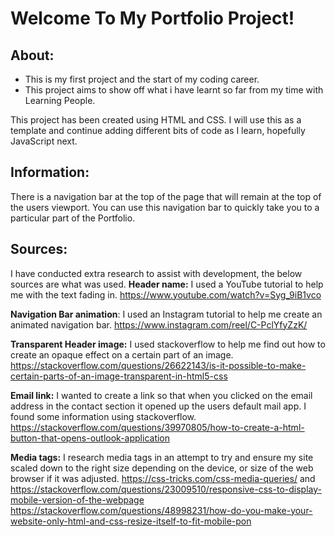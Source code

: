 Welcome To My Portfolio Project!
================================

About:
------
* This is my first project and the start of my coding career. 
* This project aims to show off what i have learnt so far from my time with Learning People. 

This project has been created using HTML and CSS. I will use this as a template and continue adding different bits of code as I learn, hopefully JavaScript next.

Information:
------------
There is a navigation bar at the top of the page that will remain at the top of the users viewport. You can use this navigation bar to quickly take you to a particular part of the Portfolio.

Sources:
--------
I have conducted extra research to assist with development, the below sources are what was used.
**Header name:** I used a YouTube tutorial to help me with the text fading in. https://www.youtube.com/watch?v=Syg_9iB1vco

**Navigation Bar animation**: I used an Instagram tutorial to help me create an animated navigation bar. https://www.instagram.com/reel/C-PclYfyZzK/ 

**Transparent Header image:** I used stackoverflow to help me find out how to create an opaque effect on a certain part of an image. https://stackoverflow.com/questions/26622143/is-it-possible-to-make-certain-parts-of-an-image-transparent-in-html5-css

**Email link:** I wanted to create a link so that when you clicked on the email address in the contact section it opened up the users default mail app. I found some information using stackoverflow. https://stackoverflow.com/questions/39970805/how-to-create-a-html-button-that-opens-outlook-application

**Media tags:** I research media tags in an attempt to try and ensure my site scaled down to the right size depending on the device, or size of the web browser if it was adjusted.
https://css-tricks.com/css-media-queries/ and https://stackoverflow.com/questions/23009510/responsive-css-to-display-mobile-version-of-the-webpage
https://stackoverflow.com/questions/48998231/how-do-you-make-your-website-only-html-and-css-resize-itself-to-fit-mobile-pon
